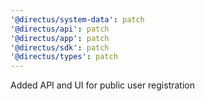 ```yaml
---
'@directus/system-data': patch
'@directus/api': patch
'@directus/app': patch
'@directus/sdk': patch
'@directus/types': patch
---
```


Added API and UI for public user registration
